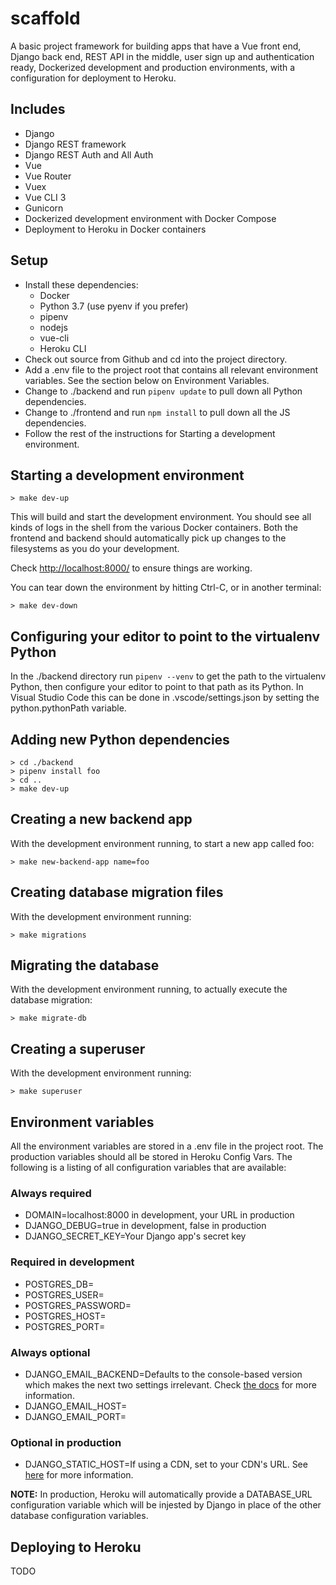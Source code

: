 # scaffold

A basic project framework for building apps that have a Vue front end, Django back end, REST API in the middle, user sign up and authentication ready, Dockerized development and production environments, with a configuration for deployment to Heroku.

## Includes

* Django
* Django REST framework
* Django REST Auth and All Auth
* Vue
* Vue Router
* Vuex
* Vue CLI 3
* Gunicorn
* Dockerized development environment with Docker Compose
* Deployment to Heroku in Docker containers

## Setup

* Install these dependencies:
  * Docker
  * Python 3.7 (use pyenv if you prefer)
  * pipenv
  * nodejs
  * vue-cli
  * Heroku CLI
* Check out source from Github and cd into the project directory.
* Add a .env file to the project root that contains all relevant environment variables. See the section below on Environment Variables.
* Change to ./backend and run `pipenv update` to pull down all Python dependencies.
* Change to ./frontend and run `npm install` to pull down all the JS dependencies.
* Follow the rest of the instructions for Starting a development environment.

## Starting a development environment

```shell
> make dev-up
```

This will build and start the development environment. You should see all kinds of logs in the shell from the various Docker containers. Both the frontend and backend should automatically pick up changes to the filesystems as you do your development.

Check <http://localhost:8000/> to ensure things are working.

You can tear down the environment by hitting Ctrl-C, or in another terminal:

```shell
> make dev-down
```

## Configuring your editor to point to the virtualenv Python

In the ./backend directory run `pipenv --venv` to get the path to the virtualenv Python, then configure your editor to point to that path as its Python. In Visual Studio Code this can be done in .vscode/settings.json by setting the python.pythonPath variable.

## Adding new Python dependencies

```shell
> cd ./backend
> pipenv install foo
> cd ..
> make dev-up
```

## Creating a new backend app

With the development environment running, to start a new app called foo:

```shell
> make new-backend-app name=foo
```

## Creating database migration files

With the development environment running:

```shell
> make migrations
```

## Migrating the database

With the development environment running, to actually execute the database migration:

```shell
> make migrate-db
```

## Creating a superuser

With the development environment running:

```shell
> make superuser
```

## Environment variables

All the environment variables are stored in a .env file in the project root. The production variables should all be stored in Heroku Config Vars. The following is a listing of all configuration variables that are available:

### Always required

* DOMAIN=localhost:8000 in development, your URL in production
* DJANGO_DEBUG=true in development, false in production
* DJANGO_SECRET_KEY=Your Django app's secret key

### Required in development

* POSTGRES_DB=
* POSTGRES_USER=
* POSTGRES_PASSWORD=
* POSTGRES_HOST=
* POSTGRES_PORT=

### Always optional

* DJANGO_EMAIL_BACKEND=Defaults to the console-based version which makes the next two settings irrelevant. Check [the docs](https://docs.djangoproject.com/en/2.2/topics/email/#email-backends) for more information.
* DJANGO_EMAIL_HOST=
* DJANGO_EMAIL_PORT=

### Optional in production

* DJANGO_STATIC_HOST=If using a CDN, set to your CDN's URL. See [here](http://whitenoise.evans.io/en/stable/django.html#instructions-for-amazon-cloudfront) for more information.

**NOTE:** In production, Heroku will automatically provide a DATABASE_URL configuration variable which will be injested by Django in place of the other database configuration variables.

## Deploying to Heroku

TODO

